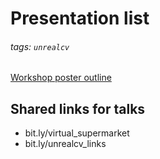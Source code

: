 # Presentation list


###### tags: `unrealcv`

[Workshop poster outline](https://hackmd.io/CwJlDYAYGYFMFpIBMCsx7Es+AOJxx4BGAYygE4B2SnEkyEIA?both)


## Shared links for talks
- bit.ly/virtual_supermarket
- bit.ly/unrealcv_links
